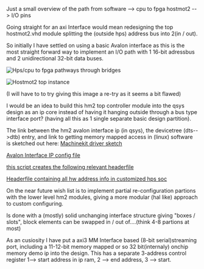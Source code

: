 Just a small overview of the path from software --> cpu to fpga hostmot2 --> I/O pins

Going straight for an axi Interface would mean redesigning the top hostmot2.vhd
module splitting the (outside hps) address bus into 2(in / out).

So initially I have settled on using a basic Avalon interface as this is the most straight forward way to implement an I/O path with 1 16-bit adressbus and 2 unidirectional 32-bit data buses.

![Hps/cpu to fpga pathways through bridges](https://github.com/the-snowwhite/mksoc/blob/iotest/docs/pics/Hps-fpga-bridges.png)


![Hostmot2 top instance](https://github.com/the-snowwhite/mksoc/blob/iotest/docs/pics/Hostmot2-vhd_inst.png) 

(I will have to to try giving this image a re-try as it seems a bit flawed)

I would be an idea to build this hm2 top controller module into the qsys design as an ip core instead of having it hanging outside through a bus type interface port?
(having all this as 1 single separate basic design partition).

The link between the hm2 avalon interface ip (in qsys), the devicetree (dts-->dtb) entry, and link to getting memory mapped access in (linux) software is sketched out here:
[Machinekit driver sketch](https://github.com/the-snowwhite/machinekit/blob/iotest/src/hal/drivers/mesa-hostmot2/drv/hm2_cvsoc.c#L23) 

[Avalon Interface IP config file](https://github.com/the-snowwhite/mksoc/blob/iotest/QuartusProjects/ip/hm2reg_io/hm2reg_io_hw.tcl#L76)

[this script creates the following relevant headerfile](https://github.com/the-snowwhite/mksoc/blob/iotest/QuartusProjects/DE0_NANO_SOC_GHRD/generate_hps_qsys_header.sh#L1)

[Headerfile containing all hw address info in customized hps soc ](https://github.com/the-snowwhite/mksoc/blob/iotest/QuartusProjects/DE0_NANO_SOC_GHRD/hps_0.h#L12)

On the near future wish list is to implement partial re-configuration partions with the lower level hm2 modules, giving a more modular (hal like) approach to custom configuring.

Is done with a (mostly) solid unchanging interface structure giving "boxes / slots", block elements can be swapped in / out of....(think 4-8 partions at most) 

As an cusiosity I have put a axi3 MM Interface based (8-bit serial)streaming port, including a 11-12-bit memory mapped or so 32 bit(internaly) onchip memory demo ip into the design. This has a separate 3-address control register 1--> start address in ip ram, 2 --> end address, 3 --> start. 